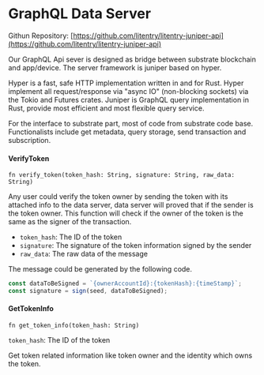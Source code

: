# GraphQL Data Server

Githun Repository: [https://github.com/litentry/litentry-juniper-api](https://github.com/litentry/litentry-juniper-api)

Our GraphQL Api sever is designed as bridge between substrate blockchain and app/device. The server framework is juniper based on hyper.

Hyper is a fast, safe HTTP implementation written in and for Rust. Hyper implement all request/response via "async IO" (non-blocking sockets) via the Tokio and Futures crates. Juniper is GraphQL query implementation in Rust, provide most efficient and most flexible query service.

For the interface to substrate part, most of code from substrate code base. Functionalists include get metadata, query storage, send transaction and subscription.

#### VerifyToken
```rust,ignore
fn verify_token(token_hash: String, signature: String, raw_data: String)
```
Any user could verify the token owner by sending the token with its attached info to the data server, data server will proved that if the sender is the token owner.
This function will check if the owner of the token is the same as the signer of the transaction.

* `token_hash`: The ID of the token
* `signature`: The signature of the token information signed by the sender
* `raw_data`: The raw data of the message

The message could be generated by the following code.

```javascript
const dataToBeSigned = `{ownerAccountId}:{tokenHash}:{timeStamp}`;
const signature = sign(seed, dataToBeSigned);
```

#### GetTokenInfo
```rust,ignore
fn get_token_info(token_hash: String)
```

`token_hash`: The ID of the token

Get token related information like token owner and the identity which owns the token.
